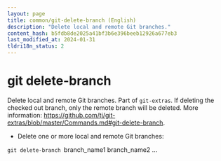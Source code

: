 ```yaml
---
layout: page
title: common/git-delete-branch (English)
description: "Delete local and remote Git branches."
content_hash: b5fdb8de2025a41bf3b6e396beeb12926a677eb3
last_modified_at: 2024-01-31
tldri18n_status: 2
---
```

# git delete-branch

Delete local and remote Git branches.
Part of `git-extras`. If deleting the checked out branch, only the remote branch will be deleted.
More information: <https://github.com/tj/git-extras/blob/master/Commands.md#git-delete-branch>.

- Delete one or more local and remote Git branches:

`git delete-branch `<span class="tldr-var badge badge-pill bg-dark-lm bg-white-dm text-white-lm text-dark-dm font-weight-bold">branch_name1 branch_name2 ...</span>
